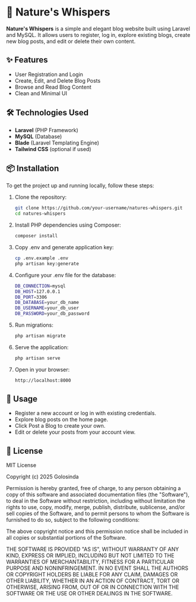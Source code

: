 # 🌿 Nature's Whispers

**Nature's Whispers** is a simple and elegant blog website built using Laravel and MySQL. It allows users to register, log in, explore existing blogs, create new blog posts, and edit or delete their own content.

## ✨ Features

- User Registration and Login
- Create, Edit, and Delete Blog Posts
- Browse and Read Blog Content
- Clean and Minimal UI

## 🛠️ Technologies Used

- **Laravel** (PHP Framework)
- **MySQL** (Database)
- **Blade** (Laravel Templating Engine)
- **Tailwind CSS** (optional if used)

## 📦 Installation

To get the project up and running locally, follow these steps:

1. Clone the repository:
   ```bash
   git clone https://github.com/your-username/natures-whispers.git
   cd natures-whispers

2. Install PHP dependencies using Composer:
   ```bash
   composer install

3. Copy .env and generate application key:
   ```bash
   cp .env.example .env
   php artisan key:generate

4. Configure your .env file for the database:
   ```bash
   DB_CONNECTION=mysql
   DB_HOST=127.0.0.1
   DB_PORT=3306
   DB_DATABASE=your_db_name
   DB_USERNAME=your_db_user
   DB_PASSWORD=your_db_password

5. Run migrations:
   ```bash
   php artisan migrate
   
6. Serve the application:
   ```bash
   php artisan serve

7. Open in your browser:
   ```bash
   http://localhost:8000

## 🚀 Usage

- Register a new account or log in with existing credentials.
- Explore blog posts on the home page.
- Click Post a Blog to create your own.
- Edit or delete your posts from your account view.


## 📃 License
MIT License

Copyright (c) 2025 Golosinda

Permission is hereby granted, free of charge, to any person obtaining a copy of this software and associated documentation files (the "Software"), to deal in the Software without restriction, including without limitation the rights to use, copy, modify, merge, publish, distribute, sublicense, and/or sell copies of the Software, and to permit persons to whom the Software is furnished to do so, subject to the following conditions:

The above copyright notice and this permission notice shall be included in all copies or substantial portions of the Software.

THE SOFTWARE IS PROVIDED "AS IS", WITHOUT WARRANTY OF ANY KIND, EXPRESS OR IMPLIED, INCLUDING BUT NOT LIMITED TO THE WARRANTIES OF MERCHANTABILITY, FITNESS FOR A PARTICULAR PURPOSE AND NONINFRINGEMENT. IN NO EVENT SHALL THE AUTHORS OR COPYRIGHT HOLDERS BE LIABLE FOR ANY CLAIM, DAMAGES OR OTHER LIABILITY, WHETHER IN AN ACTION OF CONTRACT, TORT OR OTHERWISE, ARISING FROM, OUT OF OR IN CONNECTION WITH THE SOFTWARE OR THE USE OR OTHER DEALINGS IN THE SOFTWARE.

